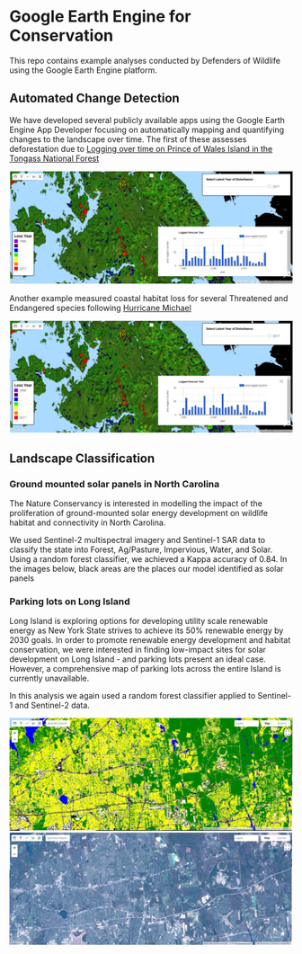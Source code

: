 <link rel="stylesheet" href="https://cdn.knightlab.com/libs/juxtapose/latest/css/juxtapose.css">

# Google Earth Engine for Conservation

This repo contains example analyses conducted by Defenders of Wildlife using the Google Earth Engine platform.

## Automated Change Detection

We have developed several publicly available apps using the Google Earth Engine App Developer focusing on automatically mapping and quantifying changes to the landscape over time.  The first of these assesses deforestation due to [Logging over time on Prince of Wales Island in the Tongass National Forest](https://defendersofwildlifegis.users.earthengine.app/view/powdeforestation)

<div>
  <img src = "images/michael.jpg"/>
</div>

Another example measured coastal habitat loss for several Threatened and Endangered species following [Hurricane Michael](https://defendersofwildlifegis.users.earthengine.app/view/hurricanemichael)

<div>
  <img src = "images/logging.jpg"/>
</div>

## Landscape Classification
### Ground mounted solar panels in North Carolina

The Nature Conservancy is interested in modelling the impact of the proliferation of ground-mounted solar energy development on wildlife habitat and connectivity in North Carolina.  

We used Sentinel-2 multispectral imagery and Sentinel-1 SAR data to classify the state into Forest, Ag/Pasture, Impervious, Water, and Solar.  Using a random forest classifier, we achieved a Kappa accuracy of 0.84.  In the images below, black areas are the places our model identified as solar panels

### Parking lots on Long Island

Long Island is exploring options for developing utility scale renewable energy as New York State strives to achieve its 50% renewable energy by 2030 goals. In order to promote renewable energy development and habitat conservation, we were interested in finding low-impact sites for solar development on Long Island - and parking lots present an ideal case.  However, a comprehensive map of parking lots across the entire Island is currently unavailable. 

In this analysis we again used a random forest classifier applied to Sentinel-1 and Sentinel-2 data.   

<div id="NC-slider" class = "juxtapose" data-startingposition = "30%">
  <img src = "images/LI_class.jpg" data-label = "Classification"/>
  <img src = "images/LI_S2.jpg" data-label = "Sentinel-2"/>
</div>
<script src="https://cdn.knightlab.com/libs/juxtapose/latest/js/juxtapose.min.js"></script>

